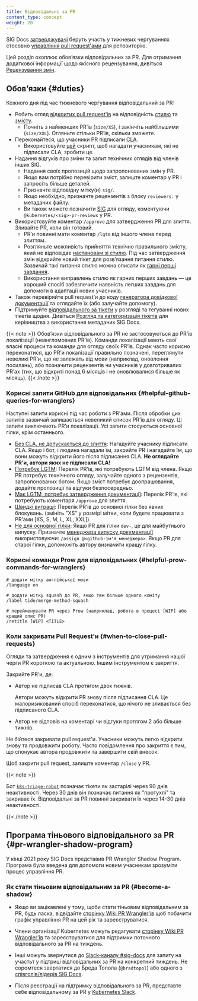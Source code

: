 ```yaml
---
title: Відповідальні за PR
content_type: concept
weight: 20
---
```


<!-- overview -->

SIG Docs [затверджувачі](/docs/contribute/participate/roles-and-responsibilities/#approvers) беруть участь у тижневих чергуваннях стосовно [управління pull request'ами](https://github.com/kubernetes/website/wiki/PR-Wranglers) для репозиторію.

Цей розділ охоплює обовʼязки відповідальних за PR. Для отримання додаткової інформації щодо якісного рецензування, дивіться [Рецензування змін](/docs/contribute/review/).

<!-- body -->

## Обовʼязки {#duties}

Кожного дня під час тижневого чергування відповідальний за PR:

- Робить огляд [відкритих pull request'ів](https://github.com/kubernetes/website/pulls) на відповідність [стилю](/docs/contribute/style/style-guide/) та [змісту](/docs/contribute/style/content-guide/).
  - Почніть з найменших PRʼів (`size/XS`), і закінчіть найбільшими (`size/XXL`). Огляньте стільки PRʼів, скільки зможете.
- Переконайтеся, що учасники PR підписали [CLA](https://github.com/kubernetes/community/blob/master/CLA.md).
  - Використовуйте [цей](https://github.com/zparnold/k8s-docs-pr-botherer) скрипт, щоб нагадати учасникам, які не підписали CLA, зробити це.
- Надання відгуків про зміни та запит технічних оглядів від членів інших SIG.
  - Надання своїх пропозицій щодо запропонованих змін у PR.
  - Якщо вам потрібно перевірити зміст, залиште коментар у PR і запросіть більше деталей.
  - Призначте відповідну мітку(и) `sig/`.
  - Якщо необхідно, призначте рецензентів з блоку `reviewers:` у метаданих файлу.
  - Ви також можете позначити [SIG](https://github.com/kubernetes/community/blob/master/sig-list.md) для огляду, коментуючи `@kubernetes/<sig>-pr-reviews` у PR.
- Використовуйте коментар `/approve` для затвердження PR для злиття. Зливайте PR, коли він готовий.
  - PRʼи повинні мати коментар `/lgtm` від іншого члена перед злиттям.
  - Розгляньте можливість прийняття технічно правильного змісту, який не відповідає [настановам зі стилю](/docs/contribute/style/style-guide/). Під час затвердження змін відкрийте новий тікет для розвʼязання питання стилю. Зазвичай такі питання стилю можна описати як [гарні перші завдання](https://kubernetes.dev/docs/guide/help-wanted/#good-first-issue).
  - Використання виправлень стилю як гарних перших завдань — це хороший спосіб забезпечити наявність легших завдань для допомоги в адаптації нових учасників.
- Також перевіряйте pull requestʼи до коду [генератора довідкової документації](https://github.com/kubernetes-sigs/reference-docs) та оглядайте їх (або залучайте допомогу).
- Підтримуйте [відповідального за тікети](/docs/contribute/participate/issue-wrangler/) у розгляді та теґуванні нових тікетів щодня. Дивіться [Розгляд та категоризація тікетів](/docs/contribute/review/for-approvers/#triage-and-categorize-issues) для керівництва з використання метаданих SIG Docs.

{{< note >}}
Обовʼязки відповідального за PR не застосовуються до PRʼів локалізації (неангломовних PRʼів). Команди локалізації мають свої власні процеси та команди для огляду своїх PRʼів. Однак часто корисно переконатися, що PRʼи локалізації правильно позначені, переглянути невеликі PRʼи, що не залежать від мови (наприклад, оновлення посилань), або позначити рецензентів чи учасників у довготривалих PRʼах (тих, що відкриті понад 6 місяців і не оновлювалися більше як місяць).
{{< /note >}}

### Корисні запити GitHub для відповідальних {#helpful-github-queries-for-wranglers}

Наступні запити корисні під час роботи з PRʼами. Після обробки цих запитів зазвичай залишається невеликий список PRʼів для огляду. Ці запити виключають PRʼи локалізації. Усі запити стосуються основної гілки, крім останнього.

- [Без CLA, не допускається до злиття](https://github.com/kubernetes/website/pulls?q=is%3Aopen+is%3Apr+label%3A%22cncf-cla%3A+no%22+-label%3A%22do-not-merge%2Fwork-in-progress%22+-label%3A%22do-not-merge%2Fhold%22+label%3Alanguage%2Fen): Нагадуйте учаснику підписати CLA. Якщо і бот, і людина нагадали їм, закрийте PR і нагадайте їм, що вони можуть відкрити його після підписання CLA. **Не оглядайте PRʼи, автори яких не підписали CLA!**
- [Потребує LGTM](https://github.com/kubernetes/website/pulls?q=is%3Aopen+is%3Apr+-label%3A%22cncf-cla%3A+no%22+-label%3Ado-not-merge%2Fwork-in-progress+-label%3Ado-not-merge%2Fhold+label%3Alanguage%2Fen+-label%3Algtm): Перелік PRʼів, які потребують LGTM від члена. Якщо PR потребує технічного огляду, залучайте одного з рецензентів, запропонованих ботом. Якщо зміст потребує доопрацювання, додайте пропозиції та відгуки безпосередньо.
- [Має LGTM, потребує затвердження документації](https://github.com/kubernetes/website/pulls?q=is%3Aopen+is%3Apr+-label%3Ado-not-merge%2Fwork-in-progress+-label%3Ado-not-merge%2Fhold+label%3Alanguage%2Fen+label%3Algtm+): Перелік PRʼів, які потребують коментаря `/approve` для злиття.
- [Швидкі виграші](https://github.com/kubernetes/website/pulls?utf8=%E2%9C%93&q=is%3Apr+is%3Aopen+base%3Amain+-label%3A%22do-not-merge%2Fwork-in-progress%22+-label%3A%22do-not-merge%2Fhold%22+label%3A%22cncf-cla%3A+yes%22+label%3A%22size%2FXS%22+label%3A%22language%2Fen%22): Перелік PRʼів до основної гілки без явних блокувань. (змініть "XS" у розмірі мітки, коли будете працювати з PRʼами [XS, S, M, L, XL, XXL]).
- [Не для основної гілки](https://github.com/kubernetes/website/pulls?q=is%3Aopen+is%3Apr+label%3Alanguage%2Fen+-base%3Amain): Якщо PR для гілки `dev-`, це для майбутнього випуску. Призначте [менеджера випуску документації](https://github.com/kubernetes/sig-release/tree/master/release-team#kubernetes-release-team-roles) використовуючи: `/assign @<github-ім'я_менеджера>`. Якщо PR для старої гілки, допоможіть автору визначити кращу гілку.

### Корисні команди Prow для відповідальних {#helpful-prow-commands-for-wranglers}

```none
# додати мітку англійської мови
/language en

# додати мітку squash до PR, якщо твм більше одного коміту
/label tide/merge-method-squash

# перейменувати PR через Prow (наприклад, робота в процесі [WIP] або кращий опис PR)
/retitle [WIP] <TITLE>
```

### Коли закривати Pull Request'и {#when-to-close-pull-requests}

Огляди та затвердження є одним з інструментів для утримання нашої черги PR короткою та актуальною. Іншим інструментом є закриття.

Закрийте PRʼи, де:

- Автор не підписав CLA протягом двох тижнів.

    Автори можуть відкрити PR знову після підписання CLA. Це малоризикований спосіб переконатися, що нічого не зливається без підписаного CLA.

- Автор не відповів на коментарі чи відгуки протягом 2 або більше тижнів.

Не бійтеся закривати pull request'и. Учасники можуть легко відкрити знову та продовжити роботу. Часто повідомлення про закриття є тим, що спонукає автора продовжити та завершити свій внесок.

Щоб закрити pull request, залиште коментар `/close` у PR.

{{< note >}}

Бот [`k8s-triage-robot`](https://github.com/k8s-triage-robot) позначає тікети як застарілі через 90 днів неактивності. Через 30 днів він позначає питання як "протухлі" та закриває їх. Відповідальні за PR повинні закривати їх через 14-30 днів неактивності.

{{< /note >}}

## Програма тіньового відповідального за PR {#pr-wrangler-shadow-program}

У кінці 2021 року SIG Docs представив PR Wrangler Shadow Program. Програма була введена для допомоги новим учасникам зрозуміти процес управління PR.

### Як стати тіньовим відповідальним за PR {#become-a-shadow}

- Якщо ви зацікавлені у тому, щоби стати тіньовим відповідальним за PR, будь ласка, відвідайте [сторінку Wiki PR Wrangler'ів](https://github.com/kubernetes/website/wiki/PR-Wranglers) щоб побачити графік управління PR на цей рік та зареєструватися.

- Члени організації Kubernetes можуть редагувати [сторінку Wiki PR Wrangler'ів](https://github.com/kubernetes/website/wiki/PR-Wranglers) та зареєструватися для підтримки поточного відповідального за PR на тиждень.

- Інші можуть звернутися до [Slack-каналу #sig-docs](https://kubernetes.slack.com/messages/sig-docs) для запиту на участьт у підтриці відповідальних за PR на конкретний тиждень. Не соромтеся звертатися до Бреда Топола (`@bradtopol`) або одного з [співголів/лідерів SIG Docs](https://github.com/kubernetes/community/tree/master/sig-docs#leadership).

- Після реєстрації на підтримку відповідального за PR, представте себе відповідальному за PR у [Kubernetes Slack](https://slack.k8s.io).
